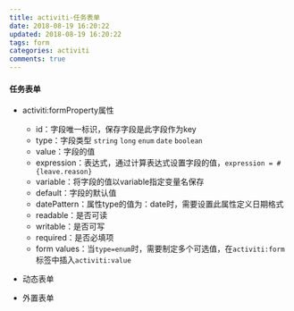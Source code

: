 ```yaml
---
title: activiti-任务表单
date: 2018-08-19 16:20:22
updated: 2018-08-19 16:20:22
tags: form
categories: activiti
comments: true
---
```




#### 任务表单

* activiti:formProperty属性
  * id：字段唯一标识，保存字段是此字段作为key
  * type：字段类型 `string` `long` `enum` `date` `boolean`
  * value：字段的值
  * expression：表达式，通过计算表达式设置字段的值，`expression = #{leave.reason}`
  * variable：将字段的值以variable指定变量名保存
  * default：字段的默认值
  * datePattern：属性type的值为：date时，需要设置此属性定义日期格式
  * readable：是否可读
  * writable：是否可写
  * required：是否必填项
  * form values：当`type=enum`时，需要制定多个可选值，在`activiti:form`标签中插入`activiti:value`

* 动态表单
* 外置表单